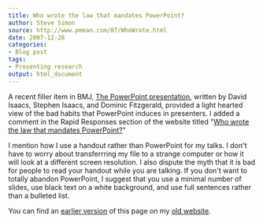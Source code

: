 ```yaml
---
title: Who wrote the law that mandates PowerPoint?
author: Steve Simon
source: http://www.pmean.com/07/WhoWrote.html
date: 2007-12-28
categories:
- Blog post
tags:
- Presenting research
output: html_document
---
```


A recent filler item in BMJ, [The PowerPoint presentation][isa1], written by David Isaacs, Stephen Isaacs, and Dominic Fitzgerald, provided a light hearted view of the bad habits that PowerPoint induces in presenters. I added a comment in the Rapid Responses section of the website titled "[Who wrote the law that mandates PowerPoint?][isa2]"

I mention how I use a handout rather than PowerPoint for my talks. I don't have to worry about transferrring my file to a strange computer or how it will look at a different screen resolution. I also dispute the myth that it is bad for people to read your handout while you are talking. If you don't want to totally abandon PowerPoint, I suggest that you use a minimal number of slides, use black text on a white background, and use full sentences rather than a bulleted list.

You can find an [earlier version][sim1] of this page on my [old website][sim2].

[sim1]: http://www.pmean.com/07/WhoWrote.html
[sim2]: http://www.pmean.com

[isa1]: http://www.bmj.com/cgi/content/full/335/7633/1292
[isa2]: https://www.bmj.com/content/335/7633/1292/rapid-responses
